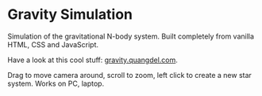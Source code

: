 # Gravity Simulation  
Simulation of the gravitational N-body system. Built completely from vanilla HTML, CSS and JavaScript.

Have a look at this cool stuff: [gravity.quangdel.com](https://gravity.quangdel.com/).  

Drag to move camera around, scroll to zoom, left click to create a new star system. Works on PC, laptop.

